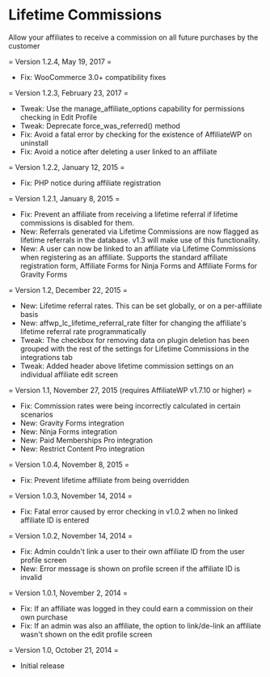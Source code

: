Lifetime Commissions
====================

Allow your affiliates to receive a commission on all future purchases by the customer

= Version 1.2.4, May 19, 2017 =
* Fix: WooCommerce 3.0+ compatibility fixes

= Version 1.2.3, February 23, 2017 =

* Tweak: Use the manage_affiliate_options capability for permissions checking in Edit Profile
* Tweak: Deprecate force_was_referred() method
* Fix: Avoid a fatal error by checking for the existence of AffiliateWP on uninstall
* Fix: Avoid a notice after deleting a user linked to an affiliate

= Version 1.2.2, January 12, 2015 =

* Fix: PHP notice during affiliate registration

= Version 1.2.1, January 8, 2015 =

* Fix: Prevent an affiliate from receiving a lifetime referral if lifetime commissions is disabled for them.
* New: Referrals generated via Lifetime Commissions are now flagged as lifetime referrals in the database. v1.3 will make use of this functionality.
* New: A user can now be linked to an affiliate via Lifetime Commissions when registering as an affiliate. Supports the standard affiliate registration form, Affiliate Forms for Ninja Forms and Affiliate Forms for Gravity Forms

= Version 1.2, December 22, 2015 =
* New: Lifetime referral rates. This can be set globally, or on a per-affiliate basis
* New: affwp_lc_lifetime_referral_rate filter for changing the affiliate's lifetime referral rate programmatically
* Tweak: The checkbox for removing data on plugin deletion has been grouped with the rest of the settings for Lifetime Commissions in the integrations tab
* Tweak: Added header above lifetime commission settings on an individual affiliate edit screen

= Version 1.1, November 27, 2015 (requires AffiliateWP v1.7.10 or higher) =
* Fix: Commission rates were being incorrectly calculated in certain scenarios
* New: Gravity Forms integration
* New: Ninja Forms integration
* New: Paid Memberships Pro integration
* New: Restrict Content Pro integration

= Version 1.0.4, November 8, 2015 =
* Fix: Prevent lifetime affiliate from being overridden

= Version 1.0.3, November 14, 2014 =
* Fix: Fatal error caused by error checking in v1.0.2 when no linked affiliate ID is entered

= Version 1.0.2, November 14, 2014 =
* Fix: Admin couldn't link a user to their own affiliate ID from the user profile screen
* New: Error message is shown on profile screen if the affiliate ID is invalid

= Version 1.0.1, November 2, 2014 =
* Fix: If an affiliate was logged in they could earn a commission on their own purchase
* Fix: If an admin was also an affiliate, the option to link/de-link an affiliate wasn't shown on the edit profile screen

= Version 1.0, October 21, 2014 =
* Initial release
